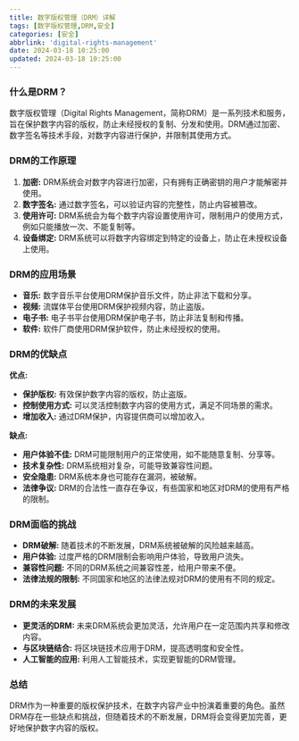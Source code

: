 ```yaml
---
title: 数字版权管理（DRM）详解
tags: [数字版权管理,DRM,安全]
categories: [安全]
abbrlink: 'digital-rights-management'
date: 2024-03-18 10:25:00
updated: 2024-03-18 10:25:00
---
```


### 什么是DRM？

数字版权管理（Digital Rights Management，简称DRM）是一系列技术和服务，旨在保护数字内容的版权，防止未经授权的复制、分发和使用。DRM通过加密、数字签名等技术手段，对数字内容进行保护，并限制其使用方式。

### DRM的工作原理

1. **加密:** DRM系统会对数字内容进行加密，只有拥有正确密钥的用户才能解密并使用。
2. **数字签名:** 通过数字签名，可以验证内容的完整性，防止内容被篡改。
3. **使用许可:** DRM系统会为每个数字内容设置使用许可，限制用户的使用方式，例如只能播放一次、不能复制等。
4. **设备绑定:** DRM系统可以将数字内容绑定到特定的设备上，防止在未授权设备上使用。

### DRM的应用场景

* **音乐:** 数字音乐平台使用DRM保护音乐文件，防止非法下载和分享。
* **视频:** 流媒体平台使用DRM保护视频内容，防止盗版。
* **电子书:** 电子书平台使用DRM保护电子书，防止非法复制和传播。
* **软件:** 软件厂商使用DRM保护软件，防止未经授权的使用。

### DRM的优缺点

**优点:**

* **保护版权:** 有效保护数字内容的版权，防止盗版。
* **控制使用方式:** 可以灵活控制数字内容的使用方式，满足不同场景的需求。
* **增加收入:** 通过DRM保护，内容提供商可以增加收入。

**缺点:**

* **用户体验不佳:** DRM可能限制用户的正常使用，如不能随意复制、分享等。
* **技术复杂性:** DRM系统相对复杂，可能导致兼容性问题。
* **安全隐患:** DRM系统本身也可能存在漏洞，被破解。
* **法律争议:** DRM的合法性一直存在争议，有些国家和地区对DRM的使用有严格的限制。

### DRM面临的挑战

* **DRM破解:** 随着技术的不断发展，DRM系统被破解的风险越来越高。
* **用户体验:** 过度严格的DRM限制会影响用户体验，导致用户流失。
* **兼容性问题:** 不同的DRM系统之间兼容性差，给用户带来不便。
* **法律法规的限制:** 不同国家和地区的法律法规对DRM的使用有不同的规定。

### DRM的未来发展

* **更灵活的DRM:** 未来DRM系统会更加灵活，允许用户在一定范围内共享和修改内容。
* **与区块链结合:** 将区块链技术应用于DRM，提高透明度和安全性。
* **人工智能的应用:** 利用人工智能技术，实现更智能的DRM管理。

### 总结

DRM作为一种重要的版权保护技术，在数字内容产业中扮演着重要的角色。虽然DRM存在一些缺点和挑战，但随着技术的不断发展，DRM将会变得更加完善，更好地保护数字内容的版权。